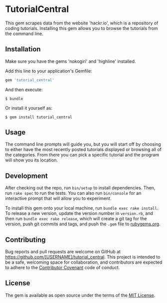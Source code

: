 # TutorialCentral

This gem scrapes data from the website 'hackr.io', which is a repository of coding tutorials. Installing this gem allows you to browse the tutorials from the command line.

## Installation

Make sure you have the gems 'nokogiri' and 'highline' installed.

Add this line to your application's Gemfile:

```ruby
gem 'tutorial_central'
```

And then execute:

    $ bundle

Or install it yourself as:

    $ gem install tutorial_central

## Usage

The command line prompts will guide you, but you will start off by choosing to either have the most recently posted tutorials displayed or browsing all of the categories. From there you can pick a specific tutorial and the program will show you its location.

## Development

After checking out the repo, run `bin/setup` to install dependencies. Then, run `rake spec` to run the tests. You can also run `bin/console` for an interactive prompt that will allow you to experiment.

To install this gem onto your local machine, run `bundle exec rake install`. To release a new version, update the version number in `version.rb`, and then run `bundle exec rake release`, which will create a git tag for the version, push git commits and tags, and push the `.gem` file to [rubygems.org](https://rubygems.org).

## Contributing

Bug reports and pull requests are welcome on GitHub at https://github.com/[USERNAME]/tutorial_central. This project is intended to be a safe, welcoming space for collaboration, and contributors are expected to adhere to the [Contributor Covenant](http://contributor-covenant.org) code of conduct.


## License

The gem is available as open source under the terms of the [MIT License](http://opensource.org/licenses/MIT).

